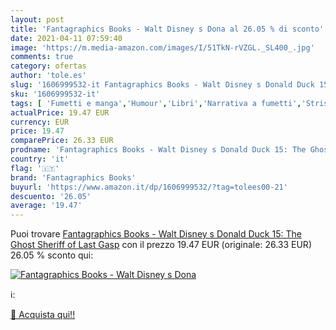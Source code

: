 ```yaml
---
layout: post
title: 'Fantagraphics Books - Walt Disney s Dona al 26.05 % di sconto'
date: 2021-04-11 07:59:40
image: 'https://m.media-amazon.com/images/I/51TkN-rVZGL._SL400_.jpg'
comments: true
category: ofertas
author: 'tole.es'
slug: '1606999532-it Fantagraphics Books - Walt Disney s Donald Duck 15: The...'
sku: '1606999532-it'
tags: [ 'Fumetti e manga','Humour','Libri','Narrativa a fumetti','Strisce a fumetti','fantagraphics books', ]
actualPrice: 19.47 EUR
currency: EUR
price: 19.47
comparePrice: 26.33 EUR
prodname: 'Fantagraphics Books - Walt Disney s Donald Duck 15: The Ghost Sheriff of Last Gasp'
country: 'it'
flag: '🇮🇹'
brand: 'Fantagraphics Books'
buyurl: 'https://www.amazon.it/dp/1606999532/?tag=tolees00-21'
descuento: '26.05'
average: '19.47'
---
```


Puoi trovare [Fantagraphics Books - Walt Disney s Donald Duck 15: The Ghost Sheriff of Last Gasp](https://www.amazon.it/dp/1606999532/?tag=tolees00-21) con il prezzo 19.47 EUR (originale: 26.33 EUR) 26.05 % sconto qui:

[![Fantagraphics Books - Walt Disney s Dona](https://m.media-amazon.com/images/I/51TkN-rVZGL._SL400_.jpg)](https://www.amazon.it/dp/1606999532/?tag=tolees00-21)

ℹ️:


[🛒 Acquista qui!!](https://www.amazon.it/dp/1606999532/?tag=tolees00-21)
